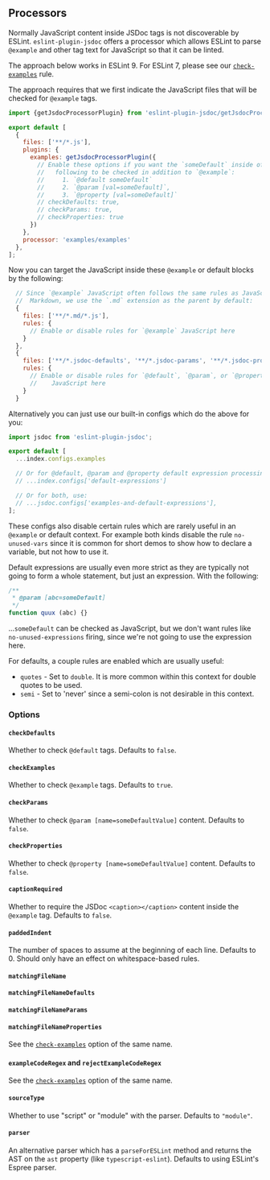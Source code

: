 ## Processors

Normally JavaScript content inside JSDoc tags is not discoverable by ESLint.
`eslint-plugin-jsdoc` offers a processor which allows ESLint to parse `@example`
and other tag text for JavaScript so that it can be linted.

The approach below works in ESLint 9. For ESLint 7, please see our [`check-examples`](./rules/check-examples.md#readme) rule.

The approach requires that we first indicate the JavaScript files that will be checked for `@example` tags.

```js
import {getJsdocProcessorPlugin} from 'eslint-plugin-jsdoc/getJsdocProcessorPlugin.js';

export default [
  {
    files: ['**/*.js'],
    plugins: {
      examples: getJsdocProcessorPlugin({
        // Enable these options if you want the `someDefault` inside of the
        //   following to be checked in addition to `@example`:
        //     1. `@default someDefault`
        //     2. `@param [val=someDefault]`,
        //     3. `@property [val=someDefault]`
        // checkDefaults: true,
        // checkParams: true,
        // checkProperties: true
      })
    },
    processor: 'examples/examples'
  },
];
```

Now you can target the JavaScript inside these `@example` or default blocks
by the following:

```js
  // Since `@example` JavaScript often follows the same rules as JavaScript in
  //  Markdown, we use the `.md` extension as the parent by default:
  {
    files: ['**/*.md/*.js'],
    rules: {
      // Enable or disable rules for `@example` JavaScript here
    }
  },
  {
    files: ['**/*.jsdoc-defaults', '**/*.jsdoc-params', '**/*.jsdoc-properties'],
    rules: {
      // Enable or disable rules for `@default`, `@param`, or `@property`
      //    JavaScript here
    }
  }
```

Alternatively you can just use our built-in configs which do the above for you:

```js
import jsdoc from 'eslint-plugin-jsdoc';

export default [
  ...index.configs.examples

  // Or for @default, @param and @property default expression processing
  // ...index.configs['default-expressions']

  // Or for both, use:
  // ...jsdoc.configs['examples-and-default-expressions'],
];
```

These configs also disable certain rules which are rarely useful in an
`@example` or default context. For example both kinds disable the rule
`no-unused-vars` since it is common for short demos to show how to declare
a variable, but not how to use it.

Default expressions are usually even more strict as they are typically not
going to form a whole statement, but just an expression. With the following:

```js
/**
 * @param [abc=someDefault]
 */
function quux (abc) {}
```

...`someDefault` can be checked as JavaScript, but we don't want rules like
`no-unused-expressions` firing, since we're not going to use the expression
here.

For defaults, a couple rules are enabled which are usually useful:

- `quotes` - Set to `double`. It is more common within this
  context for double quotes to be used.
- `semi` - Set to 'never' since a semi-colon is not desirable in this context.

### Options

#### `checkDefaults`

Whether to check `@default` tags. Defaults to `false`.

#### `checkExamples`

Whether to check `@example` tags. Defaults to `true`.

#### `checkParams`

Whether to check `@param [name=someDefaultValue]` content. Defaults to `false`.

#### `checkProperties`

Whether to check `@property [name=someDefaultValue]` content. Defaults to `false`.

#### `captionRequired`

Whether to require the JSDoc `<caption></caption>` content inside the `@example`
tag. Defaults to `false`.

#### `paddedIndent`

The number of spaces to assume at the beginning of each line. Defaults to 0. Should
only have an effect on whitespace-based rules.

#### `matchingFileName`
#### `matchingFileNameDefaults`
#### `matchingFileNameParams`
#### `matchingFileNameProperties`

See the [`check-examples`](./rules/check-examples.md#readme) option of the
same name.

#### `exampleCodeRegex` and `rejectExampleCodeRegex`

See the [`check-examples`](./rules/check-examples.md#readme) option of the
same name.

#### `sourceType`

Whether to use "script" or "module" with the parser. Defaults to `"module"`.

#### `parser`

An alternative parser which has a `parseForESLint` method and returns the AST
on the `ast` property (like `typescript-eslint`). Defaults to using ESLint's
Espree parser.
